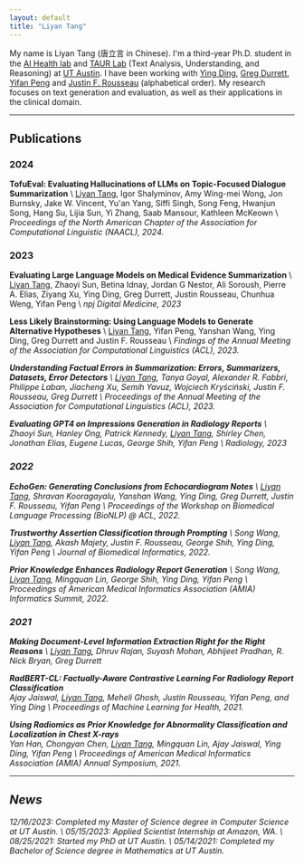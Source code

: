 ```yaml
---
layout: default
title: "Liyan Tang"
---
```


My name is Liyan Tang (唐立言 in Chinese). I'm a third-year Ph.D. student in the [AI Health lab](https://aihealth.ischool.utexas.edu) and [TAUR Lab](https://taur.cs.utexas.edu) (Text Analysis, Understanding, and Reasoning) at [UT Austin](https://www.utexas.edu/). I have been working with [Ying Ding](https://yingding.ischool.utexas.edu), [Greg Durrett](https://www.cs.utexas.edu/~gdurrett/), [Yifan Peng](https://pengyifan.com) and [Justin F. Rousseau](https://dellmed.utexas.edu/directory/justin-rousseau) (alphabetical order). My research focuses on text generation and evaluation, as well as their applications in the clinical domain.

---


## Publications

### 2024

**TofuEval: Evaluating Hallucinations of LLMs on Topic-Focused Dialogue Summarization** [<i class="fa-solid fa-file"></i>](https://arxiv.org/pdf/2402.13249.pdf) \\
<u>Liyan Tang</u>, Igor Shalyminov, Amy Wing-mei Wong, Jon Burnsky, Jake W. Vincent, Yu'an Yang, Siffi Singh, Song Feng, Hwanjun Song, Hang Su, Lijia Sun, Yi Zhang, Saab Mansour, Kathleen McKeown \\
<em>Proceedings of the North American Chapter of the Association for Computational Linguistic (NAACL), 2024.</em>


### 2023

**Evaluating Large Language Models on Medical Evidence Summarization** [<i class="fa-solid fa-file"></i>](https://www.nature.com/articles/s41746-023-00896-7.pdf) \\
<u>Liyan Tang</u>, Zhaoyi Sun, Betina Idnay, Jordan G Nestor, Ali Soroush, Pierre A. Elias, Ziyang Xu, Ying Ding, Greg Durrett, Justin Rousseau, Chunhua Weng, Yifan Peng \\
<em>npj Digital Medicine, 2023</em>


**Less Likely Brainstorming: Using Language Models to Generate Alternative Hypotheses** [<i class="fa-solid fa-file"></i>](https://aclanthology.org/2023.findings-acl.794.pdf)\\
<u>Liyan Tang</u>, Yifan Peng, Yanshan Wang, Ying Ding, Greg Durrett and Justin F. Rousseau \\
<em>Findings of the Annual Meeting of the Association for Computational Linguistics
(ACL), 2023.<em>


**Understanding Factual Errors in Summarization: Errors, Summarizers, Datasets, Error Detectors** [<i class="fa-solid fa-file"></i>](https://aclanthology.org/2023.acl-long.650.pdf) \\
<u>Liyan Tang</u>, Tanya Goyal, Alexander R. Fabbri, Philippe Laban, Jiacheng Xu, Semih Yavuz, Wojciech Kryściński, Justin F. Rousseau, Greg Durrett \\
<em>Proceedings of the Annual Meeting of the Association for Computational Linguistics (ACL), 2023.</em>


**Evaluating GPT4 on Impressions Generation in Radiology Reports** [<i class="fa-solid fa-file"></i>](https://pubs.rsna.org/doi/full/10.1148/radiol.231259) \\
Zhaoyi Sun, Hanley Ong, Patrick Kennedy, <u>Liyan Tang</u>, Shirley Chen, Jonathan Elias, Eugene Lucas, George Shih, Yifan Peng  \\
<em>Radiology, 2023<em>

### 2022

**EchoGen: Generating Conclusions from Echocardiogram Notes** [<i class="fa-solid fa-file"></i>](https://aclanthology.org/2022.bionlp-1.35.pdf) \\
<u>Liyan Tang</u>, Shravan Kooragayalu, Yanshan Wang, Ying Ding, Greg Durrett, Justin F. Rousseau, Yifan Peng \\
<em>Proceedings of the Workshop on Biomedical Language Processing (BioNLP) @ ACL, 2022</em>.

**Trustworthy Assertion Classification through Prompting** [<i class="fa-solid fa-file"></i>](https://www.sciencedirect.com/science/article/abs/pii/S1532046422001538?via%3Dihub) \\
Song Wang, <u>Liyan Tang</u>, Akash Majety, Justin F. Rousseau, George Shih, Ying Ding, Yifan Peng \\
<em>Journal of Biomedical Informatics, 2022</em>.

**Prior Knowledge Enhances Radiology Report Generation** [<i class="fa-solid fa-file"></i>](https://arxiv.org/pdf/2201.03761.pdf) \\
Song Wang, <u>Liyan Tang</u>, Mingquan Lin, George Shih, Ying Ding, Yifan Peng \\
<em>Proceedings of American Medical Informatics Association (AMIA) Informatics Summit, 2022.</em>


### 2021

**Making Document-Level Information Extraction Right for the Right Reasons** [<i class="fa-solid fa-file"></i>](https://arxiv.org/pdf/2110.07686.pdf) \\
<u>Liyan Tang</u>, Dhruv Rajan, Suyash Mohan, Abhijeet Pradhan, R. Nick Bryan, Greg Durrett


**RadBERT-CL: Factually-Aware Contrastive Learning For Radiology Report Classification** [<i class="fa-solid fa-file"></i>](https://arxiv.org/pdf/2110.15426.pdf)  
Ajay Jaiswal, <u>Liyan Tang</u>, Meheli Ghosh, Justin Rousseau, Yifan Peng, and Ying Ding \\
<em>Proceedings of Machine Learning for Health, 2021.</em>


**Using Radiomics as Prior Knowledge for Abnormality Classification and Localization in Chest X-rays** [<i class="fa-solid fa-file"></i>](https://arxiv.org/pdf/2011.12506.pdf)  
Yan Han, Chongyan Chen, <u>Liyan Tang</u>, Mingquan Lin, Ajay Jaiswal, Ying Ding, Yifan Peng \\
<em>Proceedings of American Medical Informatics Association (AMIA) Annual Symposium, 2021.</em>


<!-- In *Proceedings of the 2020 IEEE International Symposium on Performance Analysis of Systems and Software (ISPASS)*. 2020  
[[video]()] [[code]()] [[website]()] -->

<!-- [Complete Publications](./publications) -->

---

## News

12/16/2023: Completed my Master of Science degree in Computer Science at UT Austin. \\
05/15/2023: Applied Scientist Internship at Amazon, WA. \\
08/25/2021: Started my PhD at UT Austin. \\
05/14/2021: Completed my Bachelor of Science degree in Mathematics at UT Austin.

<!-- [](https://) -->
